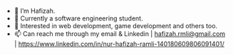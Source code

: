 - 👋 I’m Hafizah.
- 👀 Currently a software engineering student.
- 🌱 Interested in web development, game development and others too.
- 📫 Can reach me through my email & Linkedin | hafizah.rmli@gmail.com | https://www.linkedin.com/in/nur-hafizah-ramli-140180609806091401/

<!---
Hafiiii/Hafiiii is a ✨ special ✨ repository because its `README.md` (this file) appears on your GitHub profile.
You can click the Preview link to take a look at your changes.
--->
